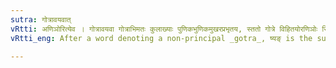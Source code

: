 ```yaml
---
sutra: गोत्रावयवात्
vRtti: अणिञोरित्येव । गोत्रावयवा गोत्राभिमतः कुलाख्याः पुणिकभुणिकमुखरप्रभृतय, स्ततो गोत्रे विहितयोरणिञोः स्त्रियां ष्यङादेशो भवति ॥
vRtti_eng: After a word denoting a non-principal _gotra_, ष्यङ् is the substitute of अण् and इञ्, in the feminine, even though the syllable preceding the final be not prosodially long.

---
```

